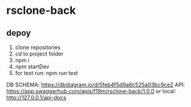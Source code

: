 # rsclone-back

## depoy
1. clone repositories
2. cd to project folder 
3. npm i
4. npm startDev
5. for test run: npm run test


DB SCHEMA: https://dbdiagram.io/d/5feb4f5d9a6c525a03bc9ce2
API: https://app.swaggerhub.com/apis/f19m/rsclone-back/1.0.0 or local: http://127.0.0.1/api-docs

